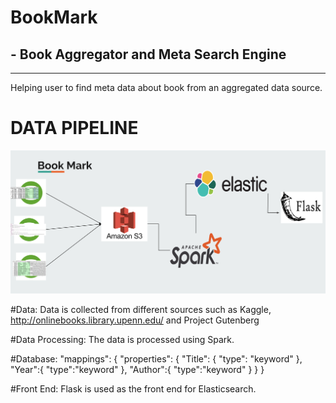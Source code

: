 # BookMark
## - Book Aggregator and Meta Search Engine
--- 
Helping user to find meta data about book from an aggregated data source.

# DATA PIPELINE
![](https://github.com/MariaChowdhury/BookMark/blob/master/pipeline.png)

#Data:
Data is collected from different sources such as Kaggle, http://onlinebooks.library.upenn.edu/  and Project Gutenberg

#Data Processing:
The data is processed using Spark.

#Database:
 "mappings": {
	          "properties": {
	            "Title": {
	              "type": "keyword"
	            },
		    "Year":{
		     "type":"keyword" 
		  },
		   "Author":{
		    "type":"keyword"
		  }
	          }
	        }

#Front End:
Flask is used as the front end for Elasticsearch. 
